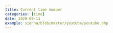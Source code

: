 ```yaml
---
title: Current time number
categories: [time]
date: 2020-09-11
example: sienna/blob/master/youtube/youtube.php
---
```

